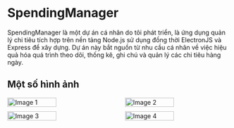 # SpendingManager
SpendingManager là một dự án cá nhân do tôi phát triển, là ứng dụng quản lý chi tiêu tích hợp trên nền tảng Node.js sử dụng đồng thời ElectronJS và Express để xây dựng. Dự án này bắt nguồn từ nhu cầu cá nhân về việc hiệu quả hóa quá trình theo dõi, thống kê, ghi chú và quản lý các chi tiêu hàng ngày.

## Một số hình ảnh

<div style="display: flex; width: 100%; justify-content: space-between;">
    <img src="https://github.com/ALR2310/SpendingManager/assets/87233160/c9f31fd3-ab36-431b-a655-b5c88e44eb4d" alt="Image 1" style="width: 47%; margin-right: 10px;">
    <img src="https://github.com/ALR2310/SpendingManager/assets/87233160/a6c89655-19dd-4391-81d1-b49f6939c505" alt="Image 2" style="width: 47%; margin-left: 10px;">
</div>

<div style="display: flex; width: 100%; justify-content: space-between; margin-top: 10px;">
    <img src="https://github.com/ALR2310/SpendingManager/assets/87233160/50f47d4d-5c61-4c7a-b6ec-37d3a6ca6a23" alt="Image 3" style="width: 47%; margin-right: 10px;">
    <img src="https://github.com/ALR2310/SpendingManager/assets/87233160/9616d948-89f5-4ddd-b9f9-1eb098dc1b6a" alt="Image 4" style="width: 47%; margin-left: 10px;">
</div>
